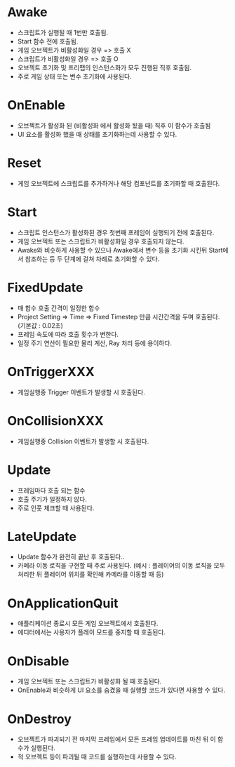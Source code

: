 # Awake

- 스크립트가 실행될 때 1번만 호출됨.
- Start 함수 전에 호출됨.
- 게임 오브젝트가 비활성화일 경우 => 호출 X
- 스크립트가 비활성화일 경우 => 호출 O
- 오브젝트 초기화 및 프리팹의 인스턴스화가 모두 진행된 직후 호출됨.
- 주로 게임 상태 또는 변수 초기화에 사용된다.

# OnEnable

- 오브젝트가 활성화 된 (비활성화 에서 활성화 됬을 때) 직후 이 함수가 호출됨
- UI 요소를 활성화 했을 때 상태를 초기화하는데 사용할 수 있다.

# Reset

- 게임 오브젝트에 스크립트를 추가하거나 해당 컴포넌트를 초기화할 때 호출된다.

# Start

- 스크립트 인스턴스가 활성화된 경우 첫번째 프레임이 실행되기 전에 호출된다.
- 게임 오브젝트 또는 스크립트가 비활성화일 경우 호출되지 않는다.
- Awake와 비슷하게 사용할 수 있으나 Awake에서 변수 등을 초기화 시킨뒤 Start에서 참조하는 등 두 단계에 걸쳐 차례로 초기화할 수 있다.

# FixedUpdate

- 매 함수 호출 간격이 일정한 함수
- Project Setting ⇒ Time ⇒ Fixed Timestep 만큼 시간간격을 두며 호출된다. (기본값 : 0.02초)
- 프레임 속도에 따라 호출 횟수가 변한다.
- 일정 주기 연산이 필요한 물리 계산, Ray 처리 등에 용이하다.

# OnTriggerXXX

- 게임실행중 Trigger 이벤트가 발생할 시 호출된다.

# OnCollisionXXX

- 게임실행중 Collision 이벤트가 발생할 시 호출된다.

# Update

- 프레임마다 호출 되는 함수
- 호출 주기가 일정하지 않다.
- 주로 인풋 체크할 때 사용된다.

# LateUpdate

- Update 함수가 완전히 끝난 후 호출된다..
- 카메라 이동 로직을 구현할 때 주로 사용된다. (예시 : 플레이어의 이동 로직을 모두 처리한 뒤 플레이어 위치를 확인해 카메라를 이동할 때 등)

# OnApplicationQuit

- 애플리케이션 종료시 모든 게임 오브젝트에서 호출된다.
- 에디터에서는 사용자가 플레이 모드를 중지할 때 호출된다.

# OnDisable

- 게임 오브젝트 또는 스크립트가 비활성화 될 때 호출된다.
- OnEnable과 비슷하게 UI 요소를 숨겼을 때 실행할 코드가 있다면 사용할 수 있다.

# OnDestroy

- 오브젝트가 파괴되기 전 마지막 프레임에서 모든 프레임 업데이트를 마친 뒤 이 함수가 실행된다.
- 적 오브젝트 등이 파괴될 때 코드를 실행하는데 사용할 수 있다.